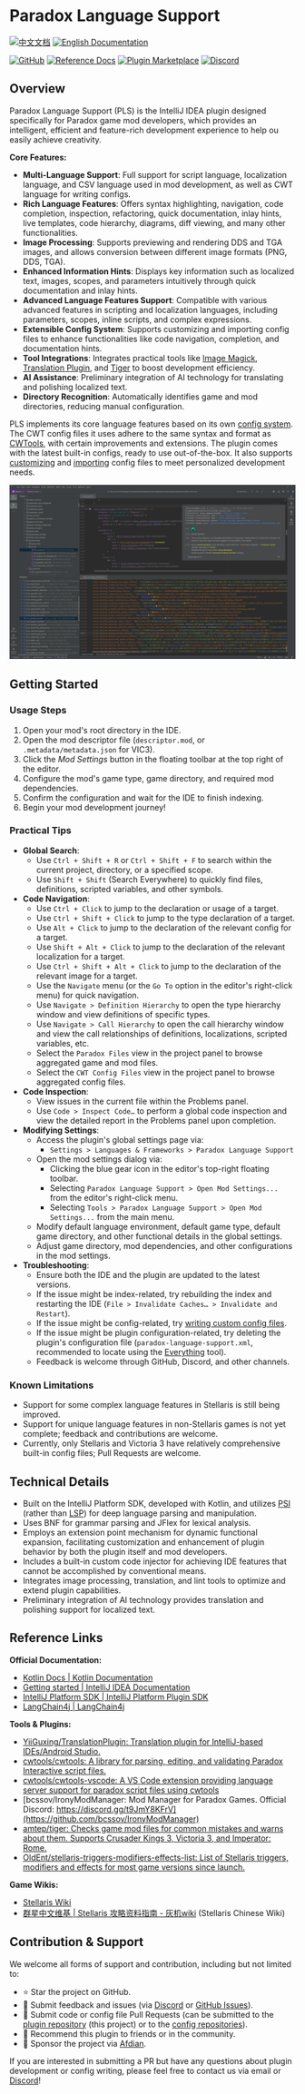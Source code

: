 # Paradox Language Support

[![中文文档](https://img.shields.io/badge/文档-中文-blue)](README.md)
[![English Documentation](https://img.shields.io/badge/Docs-English-green)](README_en.md)

[![GitHub](https://img.shields.io/badge/GitHub-Repo-blue?logo=github)](https://github.com/DragonKnightOfBreeze/Paradox-Language-Support)
[![Reference Docs](https://img.shields.io/badge/Docs-Reference-orange)](https://windea.icu/Paradox-Language-Support)
[![Plugin Marketplace](https://img.shields.io/badge/JetBrains-Marketplace-orange)](https://plugins.jetbrains.com/plugin/16825-paradox-language-support)
[![Discord](https://img.shields.io/badge/Discord-Community-blue?logo=discord)](https://discord.gg/vBpbET2bXT)

## Overview

Paradox Language Support (PLS) is the IntelliJ IDEA plugin designed specifically for Paradox game mod developers, which provides an intelligent, efficient and feature-rich development experience to help ou easily achieve creativity.

**Core Features:**

- **Multi-Language Support**: Full support for script language, localization language, and CSV language used in mod development, as well as CWT language for writing configs.
- **Rich Language Features**: Offers syntax highlighting, navigation, code completion, inspection, refactoring, quick documentation, inlay hints, live templates, code hierarchy, diagrams, diff viewing, and many other functionalities.
- **Image Processing**: Supports previewing and rendering DDS and TGA images, and allows conversion between different image formats (PNG, DDS, TGA).
- **Enhanced Information Hints**: Displays key information such as localized text, images, scopes, and parameters intuitively through quick documentation and inlay hints.
- **Advanced Language Features Support**: Compatible with various advanced features in scripting and localization languages, including parameters, scopes, inline scripts, and complex expressions.
- **Extensible Config System**: Supports customizing and importing config files to enhance functionalities like code navigation, completion, and documentation hints.
- **Tool Integrations**: Integrates practical tools like [Image Magick](https://www.imagemagick.org), [Translation Plugin](https://github.com/yiiguxing/TranslationPlugin), and [Tiger](https://github.com/amtep/tiger) to boost development efficiency.
- **AI Assistance**: Preliminary integration of AI technology for translating and polishing localized text.
- **Directory Recognition**: Automatically identifies game and mod directories, reducing manual configuration.

PLS implements its core language features based on its own [config system](https://windea.icu/Paradox-Language-Support/en/config.html). The CWT config files it uses adhere to the same syntax and format as [CWTools](https://github.com/cwtools/cwtools), with certain improvements and extensions. The plugin comes with the latest built-in configs, ready to use out-of-the-box. It also supports [customizing](https://windea.icu/Paradox-Language-Support/en/config.html#writing-cwt-config-files) and [importing](https://windea.icu/Paradox-Language-Support/en/config.html#importing-cwt-config-files) config files to meet personalized development needs.

![](docs/images/preview_1_en.png)

## Getting Started

### Usage Steps

1. Open your mod's root directory in the IDE.
2. Open the mod descriptor file (`descriptor.mod`, or `.metadata/metadata.json` for VIC3).
3. Click the *Mod Settings* button in the floating toolbar at the top right of the editor.
4. Configure the mod's game type, game directory, and required mod dependencies.
5. Confirm the configuration and wait for the IDE to finish indexing.
6. Begin your mod development journey!

### Practical Tips

- **Global Search**:
  - Use `Ctrl + Shift + R` or `Ctrl + Shift + F` to search within the current project, directory, or a specified scope.
  - Use `Shift + Shift` (Search Everywhere) to quickly find files, definitions, scripted variables, and other symbols.
- **Code Navigation**:
  - Use `Ctrl + Click` to jump to the declaration or usage of a target.
  - Use `Ctrl + Shift + Click` to jump to the type declaration of a target.
  - Use `Alt + Click` to jump to the declaration of the relevant config for a target.
  - Use `Shift + Alt + Click` to jump to the declaration of the relevant localization for a target.
  - Use `Ctrl + Shift + Alt + Click` to jump to the declaration of the relevant image for a target.
  - Use the `Navigate` menu (or the `Go To` option in the editor's right-click menu) for quick navigation.
  - Use `Navigate > Definition Hierarchy` to open the type hierarchy window and view definitions of specific types.
  - Use `Navigate > Call Hierarchy` to open the call hierarchy window and view the call relationships of definitions, localizations, scripted variables, etc.
  - Select the `Paradox Files` view in the project panel to browse aggregated game and mod files.
  - Select the `CWT Config Files` view in the project panel to browse aggregated config files.
- **Code Inspection**:
  - View issues in the current file within the Problems panel.
  - Use `Code > Inspect Code…` to perform a global code inspection and view the detailed report in the Problems panel upon completion.
- **Modifying Settings**:
  - Access the plugin's global settings page via:
    - `Settings > Languages & Frameworks > Paradox Language Support`
  - Open the mod settings dialog via:
    - Clicking the blue gear icon in the editor's top-right floating toolbar.
    - Selecting `Paradox Language Support > Open Mod Settings...` from the editor's right-click menu.
    - Selecting `Tools > Paradox Language Support > Open Mod Settings...` from the main menu.
  - Modify default language environment, default game type, default game directory, and other functional details in the global settings.
  - Adjust game directory, mod dependencies, and other configurations in the mod settings.
- **Troubleshooting**:
  - Ensure both the IDE and the plugin are updated to the latest versions.
  - If the issue might be index-related, try rebuilding the index and restarting the IDE (`File > Invalidate Caches… > Invalidate and Restart`).
  - If the issue might be config-related, try [writing custom config files](https://windea.icu/Paradox-Language-Support/en/config.html#writing-cwt-config-files).
  - If the issue might be plugin configuration-related, try deleting the plugin's configuration file (`paradox-language-support.xml`, recommended to locate using the [Everything](https://www.voidtools.com) tool).
  - Feedback is welcome through GitHub, Discord, and other channels.

### Known Limitations

- Support for some complex language features in Stellaris is still being improved.
- Support for unique language features in non-Stellaris games is not yet complete; feedback and contributions are welcome.
- Currently, only Stellaris and Victoria 3 have relatively comprehensive built-in config files; Pull Requests are welcome.

## Technical Details

- Built on the IntelliJ Platform SDK, developed with Kotlin, and utilizes [PSI](https://plugins.jetbrains.com/docs/intellij/psi.html) (rather than [LSP](https://microsoft.github.io/language-server-protocol)) for deep language parsing and manipulation.
- Uses BNF for grammar parsing and JFlex for lexical analysis.
- Employs an extension point mechanism for dynamic functional expansion, facilitating customization and enhancement of plugin behavior by both the plugin itself and mod developers.
- Includes a built-in custom code injector for achieving IDE features that cannot be accomplished by conventional means.
- Integrates image processing, translation, and lint tools to optimize and extend plugin capabilities.
- Preliminary integration of AI technology provides translation and polishing support for localized text.

## Reference Links

**Official Documentation:**

- [Kotlin Docs | Kotlin Documentation](https://kotlinlang.org/docs/home.html)
- [Getting started | IntelliJ IDEA Documentation](https://www.jetbrains.com/help/idea/getting-started.html)
- [IntelliJ Platform SDK | IntelliJ Platform Plugin SDK](https://plugins.jetbrains.com/docs/intellij/welcome.html)
- [LangChain4j | LangChain4j](https://docs.langchain4j.dev/)

**Tools & Plugins:**

- [YiiGuxing/TranslationPlugin: Translation plugin for IntelliJ-based IDEs/Android Studio.](https://github.com/YiiGuxing/TranslationPlugin)
- [cwtools/cwtools: A library for parsing, editing, and validating Paradox Interactive script files.](https://github.com/cwtools/cwtools)
- [cwtools/cwtools-vscode: A VS Code extension providing language server support for paradox script files using cwtools](https://github.com/cwtools/cwtools-vscode)
- [bcssov/IronyModManager: Mod Manager for Paradox Games. Official Discord: https://discord.gg/t9JmY8KFrV](https://github.com/bcssov/IronyModManager)
- [amtep/tiger: Checks game mod files for common mistakes and warns about them. Supports Crusader Kings 3, Victoria 3, and Imperator: Rome.](https://github.com/amtep/tiger)
- [OldEnt/stellaris-triggers-modifiers-effects-list: List of Stellaris triggers, modifiers and effects for most game versions since launch.](https://github.com/OldEnt/stellaris-triggers-modifiers-effects-list)

**Game Wikis:**

- [Stellaris Wiki](https://stellaris.paradoxwikis.com/Stellaris_Wiki)
- [群星中文维基 | Stellaris 攻略资料指南 - 灰机wiki](https://qunxing.huijiwiki.com/wiki/%E9%A6%96%E9%A1%B5) (Stellaris Chinese Wiki)

## Contribution & Support

We welcome all forms of support and contribution, including but not limited to:

- ⭐ Star the project on GitHub.
- 🐛 Submit feedback and issues (via [Discord](https://discord.gg/vBpbET2bXT) or [GitHub Issues](https://github.com/DragonKnightOfBreeze/Paradox-Language-Support/issues)).
- 🔧 Submit code or config file Pull Requests (can be submitted to the [plugin repository](https://github.com/DragonKnightOfBreeze/Paradox-Language-Support) (this project) or to the [config repositories](https://github.com/DragonKnightOfBreeze/Paradox-Language-Support/blob/master/cwt/README.md)).
- 📢 Recommend this plugin to friends or in the community.
- 💝 Sponsor the project via [Afdian](https://afdian.com/a/dk_breeze).

If you are interested in submitting a PR but have any questions about plugin development or config writing, please feel free to contact us via email or [Discord](https://discord.gg/vBpbET2bXT)!